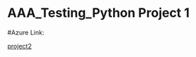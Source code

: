 # AAA_Testing_Python Project 1

#Azure Link: 

[project2](http://calc2websiteis601.eastus.azurecontainer.io/)


  